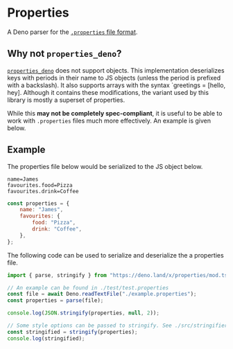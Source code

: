 # Properties

A Deno parser for the
[`.properties` file format](https://en.wikipedia.org/wiki/.properties).

## Why not `properties_deno`?

[`properties_deno`](https://deno.land/x/properties_deno@0.2.0) does not support
objects. This implementation deserializes keys with periods in their name to JS
objects (unless the period is prefixed with a backslash). It also supports
arrays with the syntax `greetings = [hello, hey]. Although it contains these
modifications, the variant used by this library is mostly a superset of
properties.

While this **may not be completely spec-compliant**, it is useful to be able to
work with `.properties` files much more effectively. An example is given below.

## Example

The properties file below would be serialized to the JS object below.

```
name=James
favourites.food=Pizza
favourites.drink=Coffee
```

```js
const properties = {
    name: "James",
    favourites: {
        food: "Pizza",
        drink: "Coffee",
    },
};
```

The following code can be used to serialize and deserialize the a properties
file.

```ts
import { parse, stringify } from "https://deno.land/x/properties/mod.ts";

// An example can be found in ./test/test.properties
const file = await Deno.readTextFile("./example.properties");
const properties = parse(file);

console.log(JSON.stringify(properties, null, 2));

// Some style options can be passed to stringify. See ./src/stringifier.ts
const stringified = stringify(properties);
console.log(stringified);
```
